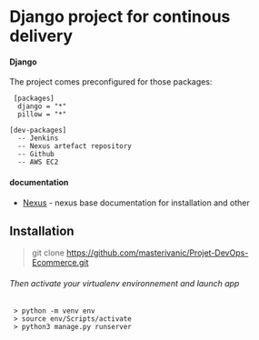 # Django project for continous delivery

#### Django

The project comes preconfigured for those packages:
   ```
    [packages]
     django = "*"
     pillow = "*"
    
   [dev-packages]
     -- Jenkins
     -- Nexus artefact repository
     -- Github
     -- AWS EC2
   ```
   
 #### documentation
  - [Nexus](https://help.sonatype.com/repomanager3/installation-and-upgrades) - nexus base documentation for installation and other
  
 ## Installation
  > git clone https://github.com/masterivanic/Projet-DevOps-Ecommerce.git
  
  ###### Then activate your virtualenv environnement and launch app
     > python -m venv env
     > source env/Scripts/activate
     > python3 manage.py runserver

  
 
   
